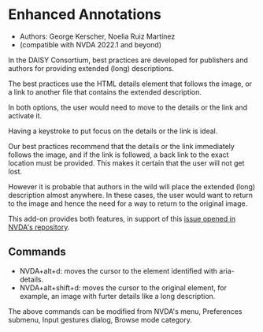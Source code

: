 # Enhanced Annotations #

*	Authors: George Kerscher, Noelia Ruiz Martínez
* (compatible with NVDA 2022.1 and beyond)

In the DAISY Consortium, best practices are developed for publishers and authors for providing extended (long) descriptions.

The best practices use the HTML details element that follows the image, or a link to another file that contains the extended description.

In both options, the user would need to move to the details or the link and activate it.

Having a keystroke to put focus on the details or the link is ideal. 

Our best practices recommend that the details or the link immediately follows the image, and if the link is followed, a back link to the exact location must be provided. This makes it certain that the user will not get lost.

However it is probable that authors in the wild will place the extended (long) description almost anywhere. In these cases, the user would want to return to the image and hence the need for a way to return to the original image.

This add-on provides both features, in support of this [issue opened in NVDA's repository][2].

## Commands ##

* NVDA+alt+d: moves the cursor to the element identified with aria-details.
* NVDA+alt+shift+d: moves the cursor to the original element, for example, an image with furter details like a long description.

The above commands can be modified from NVDA's menu, Preferences submenu, Input gestures dialog, Browse mode category.

[2]: https://github.com/nvaccess/nvda/issues/13940
